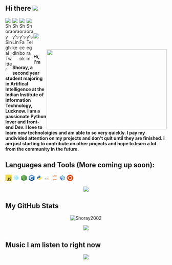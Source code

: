 ## Hi there <img src="https://media.giphy.com/media/hvRJCLFzcasrR4ia7z/giphy.gif" width="25px">
<a href="https://twitter.com/ShoraySinghal">
  <img align="left" alt="Shoray Singhal | Twitter" width="22px" src="https://raw.githubusercontent.com/peterthehan/peterthehan/master/assets/twitter.svg" />
</a>
<a href="https://www.linkedin.com/in/shoray-singhal-b73533191/">
  <img align="left" alt="Shoray's LinkedIn" width="22px" src="https://raw.githubusercontent.com/peterthehan/peterthehan/master/assets/linkedin.svg" />
</a>  
<a href="https://www.facebook.com/shoray.ssa/">
  <img align="left" alt="Shoray's Facebook" width="22px" src="https://raw.githubusercontent.com/peterthehan/peterthehan/master/assets/facebook.svg" />
</a>

<a href="https://t.me/tomyred20">
  <img align="left" alt="Shoray's Telegram" width="22px" src="https://image.flaticon.com/icons/png/512/2111/2111644.png" />
</a>
<br>

<br>

![](https://visitor-badge.glitch.me/badge?page_id=shoray2002.shoray2002)

<br>

<img align="right" height="250" width="375" alt="" src="https://raw.githubusercontent.com/iampavangandhi/iampavangandhi/master/gifs/coder.gif" />
<p ><strong>
Hi, I'm Shoray, a second year student majoring in Artifical Intelligence at the Indian Institute of Information Technology, Lucknow.
I am a passionate Python lover and front-end Dev. I love to learn new technoloigies and am able to so very quickly. I pay my undivided attention on my projects and don't quit until they are finished.
I am just starting to contribute on other projects and hope to learn a lot from the community in the future.

  </strong>
</p>


## Languages and Tools (More coming up soon): 

<code><img height="20" src="https://raw.githubusercontent.com/github/explore/80688e429a7d4ef2fca1e82350fe8e3517d3494d/topics/javascript/javascript.png"></code>
<code><img height="20" src="https://raw.githubusercontent.com/github/explore/80688e429a7d4ef2fca1e82350fe8e3517d3494d/topics/react/react.png"></code>
<code><img height="20" src="https://raw.githubusercontent.com/github/explore/80688e429a7d4ef2fca1e82350fe8e3517d3494d/topics/nodejs/nodejs.png"></code>
<code><img height="20" src="https://raw.githubusercontent.com/github/explore/80688e429a7d4ef2fca1e82350fe8e3517d3494d/topics/cpp/cpp.png"></code>
<code><img height="20" src="https://raw.githubusercontent.com/github/explore/80688e429a7d4ef2fca1e82350fe8e3517d3494d/topics/python/python.png"></code>
<code><img height="20" src="https://raw.githubusercontent.com/github/explore/80688e429a7d4ef2fca1e82350fe8e3517d3494d/topics/mysql/mysql.png"></code>
<code><img height="20" src="https://raw.githubusercontent.com/github/explore/80688e429a7d4ef2fca1e82350fe8e3517d3494d/topics/jupyter-notebook/jupyter-notebook.png"></code>
<code><img height="20" src="https://github.com/github/explore/blob/main/topics/numpy/numpy.png"></code>
<code><img height="20" src="https://raw.githubusercontent.com/github/explore/80688e429a7d4ef2fca1e82350fe8e3517d3494d/topics/ubuntu/ubuntu.png"></code>

<p align="center"> <img src="https://github-readme-stats.vercel.app/api/top-langs/?username=shoray2002&show_icons=true&theme=vision-friendly-dark"/></p>

## My GitHub Stats  
<p align="center"> <img src="https://github-readme-stats.vercel.app/api?username=shoray2002&show_icons=true&theme=vision-friendly-dark" alt="Shoray2002" /></p>
<p align="center"> <img src="http://github-readme-streak-stats.herokuapp.com?user=Shoray2002&theme=vision-friendly-dark&hide_border=true"/></p>

## Music I am listen to right now
<p align="center"> <img src="https://spotify-github-profile.vercel.app/api/view?uid=31dranewycvjoroiakauvojjs5iq&cover_image=true&theme=default"/></p>

